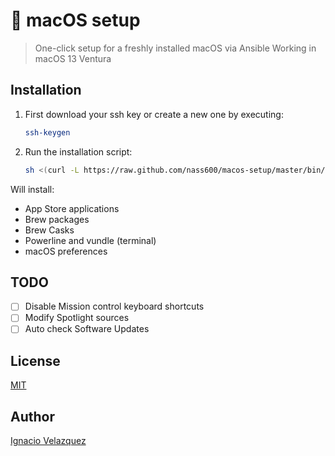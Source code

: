 #  macOS setup

> One-click setup for a freshly installed macOS via Ansible
> Working in macOS 13 Ventura

## Installation

1. First download your ssh key or create a new one by executing:

   ```bash
   ssh-keygen
   ```

2. Run the installation script:

   ```bash
   sh <(curl -L https://raw.github.com/nass600/macos-setup/master/bin/install)
   ```

Will install:

+ App Store applications
+ Brew packages
+ Brew Casks
+ Powerline and vundle (terminal)
+ macOS preferences

## TODO

- [ ] Disable Mission control keyboard shortcuts
- [ ] Modify Spotlight sources
- [ ] Auto check Software Updates

## License

[MIT](LICENSE)

## Author

[Ignacio Velazquez](http://ignaciovelazquez.es)

